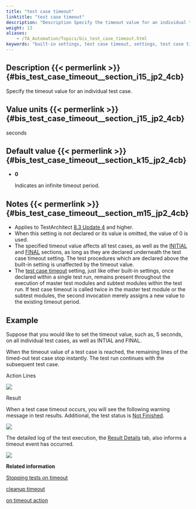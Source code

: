 ```yaml
--- 
title: "test case timeout"
linktitle: "test case timeout"
description: "Description Specify the timeout value for an individual test case. Value units seconds Default value 0 Indicates an infinite timeout period. Notes Applies to TestArchitect 8.3 Update 4 and higher. ..."
weight: 13
aliases: 
    - /TA_Automation/Topics/bis_test_case_timeout.html
keywords: "built-in settings, test case timeout, settings, test case timeout (settings), test case timeout, specify timeout for individual test cases, set timeout for individual test cases, time limit for running test case, maximum time limit for test case execution"
---
```


## Description {{< permerlink >}} {#bis_test_case_timeout__section_i15_jp2_4cb} 

Specify the timeout value for an individual test case.

## Value units {{< permerlink >}} {#bis_test_case_timeout__section_j15_jp2_4cb} 

seconds

## Default value {{< permerlink >}} {#bis_test_case_timeout__section_k15_jp2_4cb} 

-   **0**

    Indicates an infinite timeout period.


## Notes {{< permerlink >}} {#bis_test_case_timeout__section_m15_jp2_4cb} 

-   Applies to TestArchitect [8.3 Update 4](/user-guide/version-history/features-added-to-testarchitect-8-3-update-4/windows) and higher.
-   When this setting is not declared or its value is omitted, the value of 0 is used.
-   The specified timeout value affects all test cases, as well as the [INITIAL](/automation-guide/action-based-testing-language/built-in-actions/test-support-actions/documentary/initial) and [FINAL](/automation-guide/action-based-testing-language/built-in-actions/test-support-actions/documentary/final) sections, as long as they are declared underneath the test case timeout setting. The test procedures which are declared above the built-in setting is unaffected by the timeout value.
-   The [test case timeout](/automation-guide/action-based-testing-language/built-in-settings/timing-settings/test-case-timeout) setting, just like other built-in settings, once declared within a single test run, remains present throughout the execution of master test modules and subtest modules within the test run. If test case timeout is called twice in the master test module or the subtest modules, the second invocation merely assigns a new value to the existing timeout period.

## Example

Suppose that you would like to set the timeout value, such as, 5 seconds, on all individual test cases, as well as INTIAL and FINAL.

When the timeout value of a test case is reached, the remaining lines of the timed-out test case stop instantly. The test run continues with the subsequent test case.

Action Lines

![](/images/TA_Automation/Images/bis_test_case_timeout_pgm.png)

Result

When a test case timeout occurs, you will see the following warning message in test results. Additional, the test status is [Not Finished](/user-guide/working-with-test-results/overview/test-result-status#row.NF).

![](/images/TA_Automation/Images/bis_test_case_timeout_res.png)

The detailed log of the test execution, the [Result Details](/user-guide/working-with-test-results/overview/result-details-tab) tab, also informs a timeout event has occurred.

![](/images/TA_Automation/Images/bis_test_case_timeout_res_2.png)




**Related information**  


[Stopping tests on timeout](/automation-guide/action-based-testing-language/the-test-language/stopping-tests-on-timeout)

[cleanup timeout](/automation-guide/action-based-testing-language/built-in-settings/timing-settings/cleanup-timeout)

[on timeout action](/automation-guide/action-based-testing-language/built-in-actions/test-support-actions/error-handling/on-timeout-action)
